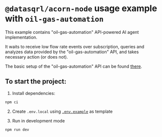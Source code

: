 # `@datasqrl/acorn-node` usage example with `oil-gas-automation`

This example contains "oil-gas-automation" API-powered AI agent implementation.

It waits to receive low flow rate events over subscription, queries and analyzes
data provided by the "oil-gas-automation" API, and takes necessary action (or
does not).

The basic setup of the "oil-gas-automation" API can be
found [there](https://github.com/DataSQRL/datasqrl-examples/tree/main/oil-gas-agent-automation).

## To start the project:

1. Install dependencies:

```sh
npm ci
```

2. Create `.env.local` using [`.env.example`](.env.example) as template

3. Run in development mode

```sh
npm run dev
```
